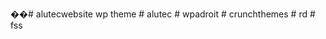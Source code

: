 ��#   a l u t e c website wp theme
 
 
#   a l u t e c  
 #   w p a d r o i t  
 #   c r u n c h t h e m e s  
 #   r d  
 #   f s s  
 